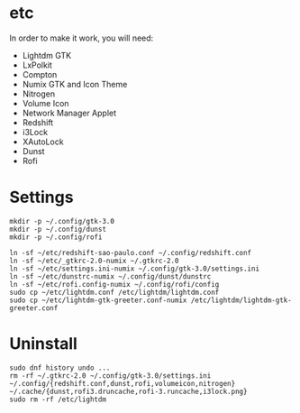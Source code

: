 # etc

In order to make it work, you will need:
* Lightdm GTK
* LxPolkit
* Compton
* Numix GTK and Icon Theme
* Nitrogen
* Volume Icon
* Network Manager Applet
* Redshift
* i3Lock
* XAutoLock
* Dunst
* Rofi

# Settings
```
mkdir -p ~/.config/gtk-3.0
mkdir -p ~/.config/dunst
mkdir -p ~/.config/rofi

ln -sf ~/etc/redshift-sao-paulo.conf ~/.config/redshift.conf
ln -sf ~/etc/_gtkrc-2.0-numix ~/.gtkrc-2.0
ln -sf ~/etc/settings.ini-numix ~/.config/gtk-3.0/settings.ini
ln -sf ~/etc/dunstrc-numix ~/.config/dunst/dunstrc
ln -sf ~/etc/rofi.config-numix ~/.config/rofi/config
sudo cp ~/etc/lightdm.conf /etc/lightdm/lightdm.conf
sudo cp ~/etc/lightdm-gtk-greeter.conf-numix /etc/lightdm/lightdm-gtk-greeter.conf
```

# Uninstall
```
sudo dnf history undo ...
rm -rf ~/.gtkrc-2.0 ~/.config/gtk-3.0/settings.ini ~/.config/{redshift.conf,dunst,rofi,volumeicon,nitrogen} ~/.cache/{dunst,rofi3.druncache,rofi-3.runcache,i3lock.png}
sudo rm -rf /etc/lightdm
```
